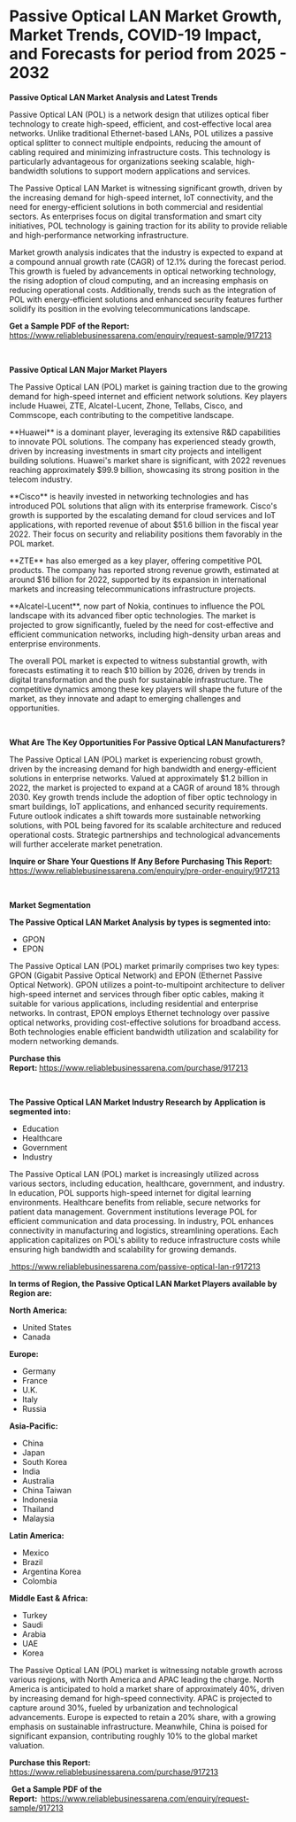 <p><h1>Passive Optical LAN Market Growth, Market Trends, COVID-19 Impact, and Forecasts for period from 2025 - 2032</h1></p><p><strong>Passive Optical LAN Market Analysis and Latest Trends</strong></p>
<p><p>Passive Optical LAN (POL) is a network design that utilizes optical fiber technology to create high-speed, efficient, and cost-effective local area networks. Unlike traditional Ethernet-based LANs, POL utilizes a passive optical splitter to connect multiple endpoints, reducing the amount of cabling required and minimizing infrastructure costs. This technology is particularly advantageous for organizations seeking scalable, high-bandwidth solutions to support modern applications and services.</p><p>The Passive Optical LAN Market is witnessing significant growth, driven by the increasing demand for high-speed internet, IoT connectivity, and the need for energy-efficient solutions in both commercial and residential sectors. As enterprises focus on digital transformation and smart city initiatives, POL technology is gaining traction for its ability to provide reliable and high-performance networking infrastructure.</p><p>Market growth analysis indicates that the industry is expected to expand at a compound annual growth rate (CAGR) of 12.1% during the forecast period. This growth is fueled by advancements in optical networking technology, the rising adoption of cloud computing, and an increasing emphasis on reducing operational costs. Additionally, trends such as the integration of POL with energy-efficient solutions and enhanced security features further solidify its position in the evolving telecommunications landscape.</p></p>
<p><strong>Get a Sample PDF of the Report:&nbsp;</strong> <a href="https://www.reliablebusinessarena.com/enquiry/request-sample/917213?utm_campaign=2532&utm_medium=2&utm_source=Github&utm_content=ia&utm_term=18042025&utm_id=passive-optical-lan">https://www.reliablebusinessarena.com/enquiry/request-sample/917213</a></p>
<p>&nbsp;</p>
<p><strong>Passive Optical LAN Major Market Players</strong></p>
<p><p>The Passive Optical LAN (POL) market is gaining traction due to the growing demand for high-speed internet and efficient network solutions. Key players include Huawei, ZTE, Alcatel-Lucent, Zhone, Tellabs, Cisco, and Commscope, each contributing to the competitive landscape.</p><p>**Huawei** is a dominant player, leveraging its extensive R&D capabilities to innovate POL solutions. The company has experienced steady growth, driven by increasing investments in smart city projects and intelligent building solutions. Huawei's market share is significant, with 2022 revenues reaching approximately $99.9 billion, showcasing its strong position in the telecom industry.</p><p>**Cisco** is heavily invested in networking technologies and has introduced POL solutions that align with its enterprise framework. Cisco's growth is supported by the escalating demand for cloud services and IoT applications, with reported revenue of about $51.6 billion in the fiscal year 2022. Their focus on security and reliability positions them favorably in the POL market.</p><p>**ZTE** has also emerged as a key player, offering competitive POL products. The company has reported strong revenue growth, estimated at around $16 billion for 2022, supported by its expansion in international markets and increasing telecommunications infrastructure projects.</p><p>**Alcatel-Lucent**, now part of Nokia, continues to influence the POL landscape with its advanced fiber optic technologies. The market is projected to grow significantly, fueled by the need for cost-effective and efficient communication networks, including high-density urban areas and enterprise environments. </p><p>The overall POL market is expected to witness substantial growth, with forecasts estimating it to reach $10 billion by 2026, driven by trends in digital transformation and the push for sustainable infrastructure. The competitive dynamics among these key players will shape the future of the market, as they innovate and adapt to emerging challenges and opportunities.</p></p>
<p>&nbsp;</p>
<p><strong>What Are The Key Opportunities For Passive Optical LAN Manufacturers?</strong></p>
<p><p>The Passive Optical LAN (POL) market is experiencing robust growth, driven by the increasing demand for high bandwidth and energy-efficient solutions in enterprise networks. Valued at approximately $1.2 billion in 2022, the market is projected to expand at a CAGR of around 18% through 2030. Key growth trends include the adoption of fiber optic technology in smart buildings, IoT applications, and enhanced security requirements. Future outlook indicates a shift towards more sustainable networking solutions, with POL being favored for its scalable architecture and reduced operational costs. Strategic partnerships and technological advancements will further accelerate market penetration.</p></p>
<p><strong>Inquire or Share Your Questions If Any Before Purchasing This Report:</strong> <a href="https://www.reliablebusinessarena.com/enquiry/pre-order-enquiry/917213?utm_campaign=2532&utm_medium=2&utm_source=Github&utm_content=ia&utm_term=18042025&utm_id=passive-optical-lan">https://www.reliablebusinessarena.com/enquiry/pre-order-enquiry/917213</a></p>
<p>&nbsp;</p>
<p><strong>Market Segmentation</strong></p>
<p><strong>The Passive Optical LAN Market Analysis by types is segmented into:</strong></p>
<p><ul><li>GPON</li><li>EPON</li></ul></p>
<p><p>The Passive Optical LAN (POL) market primarily comprises two key types: GPON (Gigabit Passive Optical Network) and EPON (Ethernet Passive Optical Network). GPON utilizes a point-to-multipoint architecture to deliver high-speed internet and services through fiber optic cables, making it suitable for various applications, including residential and enterprise networks. In contrast, EPON employs Ethernet technology over passive optical networks, providing cost-effective solutions for broadband access. Both technologies enable efficient bandwidth utilization and scalability for modern networking demands.</p></p>
<p><strong>Purchase this Report:&nbsp;</strong><a href="https://www.reliablebusinessarena.com/purchase/917213?utm_campaign=2532&utm_medium=2&utm_source=Github&utm_content=ia&utm_term=18042025&utm_id=passive-optical-lan">https://www.reliablebusinessarena.com/purchase/917213</a></p>
<p>&nbsp;</p>
<p><strong>The Passive Optical LAN Market Industry Research by Application is segmented into:</strong></p>
<p><ul><li>Education</li><li>Healthcare</li><li>Government</li><li>Industry</li></ul></p>
<p><p>The Passive Optical LAN (POL) market is increasingly utilized across various sectors, including education, healthcare, government, and industry. In education, POL supports high-speed internet for digital learning environments. Healthcare benefits from reliable, secure networks for patient data management. Government institutions leverage POL for efficient communication and data processing. In industry, POL enhances connectivity in manufacturing and logistics, streamlining operations. Each application capitalizes on POL's ability to reduce infrastructure costs while ensuring high bandwidth and scalability for growing demands.</p></p>
<p><a href="https://www.reliablebusinessarena.com/passive-optical-lan-r917213?utm_campaign=2532&utm_medium=2&utm_source=Github&utm_content=ia&utm_term=18042025&utm_id=passive-optical-lan">&nbsp;https://www.reliablebusinessarena.com/passive-optical-lan-r917213</a></p>
<p><strong>In terms of Region, the Passive Optical LAN Market Players available by Region are:</strong></p>
<p>
    <p> <strong> North America: </strong>
        <ul>
            <li>United States</li>
            <li>Canada</li>
        </ul>
        </p> 
    <p> <strong> Europe: </strong>
        <ul>
            <li>Germany</li>
            <li>France</li>
            <li>U.K.</li>
            <li>Italy</li>
            <li>Russia</li>
        </ul>
        </p> 
    <p> <strong> Asia-Pacific: </strong>
        <ul>
            <li>China</li>
            <li>Japan</li>
            <li>South Korea</li>
            <li>India</li>
            <li>Australia</li>
            <li>China Taiwan</li>
            <li>Indonesia</li>
            <li>Thailand</li>
            <li>Malaysia</li>
        </ul>
        </p> 
    <p> <strong> Latin America: </strong>
        <ul>
            <li>Mexico</li>
            <li>Brazil</li>
            <li>Argentina Korea</li>
            <li>Colombia</li>
        </ul>
        </p> 
    <p> <strong> Middle East & Africa: </strong>
        <ul>
            <li>Turkey</li>
            <li>Saudi</li>
            <li>Arabia</li>
            <li>UAE</li>
            <li>Korea</li>
        </ul>
    </p>
    </p>
<p><p>The Passive Optical LAN (POL) market is witnessing notable growth across various regions, with North America and APAC leading the charge. North America is anticipated to hold a market share of approximately 40%, driven by increasing demand for high-speed connectivity. APAC is projected to capture around 30%, fueled by urbanization and technological advancements. Europe is expected to retain a 20% share, with a growing emphasis on sustainable infrastructure. Meanwhile, China is poised for significant expansion, contributing roughly 10% to the global market valuation.</p></p>
<p><strong>Purchase this Report: </strong><a href="https://www.reliablebusinessarena.com/purchase/917213?utm_campaign=2532&utm_medium=2&utm_source=Github&utm_content=ia&utm_term=18042025&utm_id=passive-optical-lan">https://www.reliablebusinessarena.com/purchase/917213</a></p>
<p>&nbsp;<strong>Get a Sample PDF of the Report:&nbsp;&nbsp;</strong><a href="https://www.reliablebusinessarena.com/enquiry/request-sample/917213?utm_campaign=2532&utm_medium=2&utm_source=Github&utm_content=ia&utm_term=18042025&utm_id=passive-optical-lan">https://www.reliablebusinessarena.com/enquiry/request-sample/917213</a></p>
<p><strong></strong></p>
<p><p></p><p></p><p></p></p>